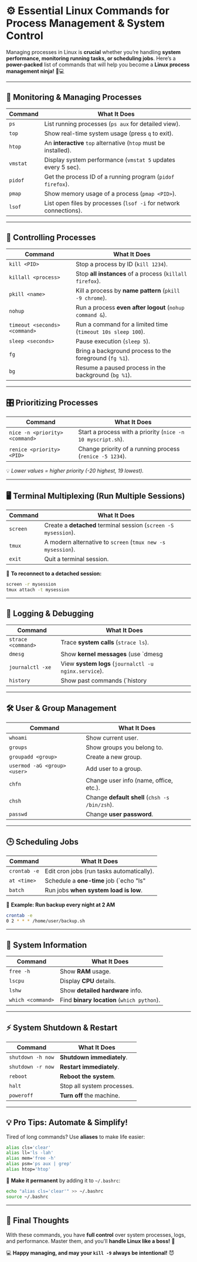 # **⚙️ Essential Linux Commands for Process Management & System Control**

Managing processes in Linux is **crucial** whether you’re handling **system performance, monitoring running tasks, or scheduling jobs**. Here’s a **power-packed** list of commands that will help you become a **Linux process management ninja!** 🥷💻

---

## **🚀 Monitoring & Managing Processes**

| Command  | What It Does                                                      |
| -------- | ----------------------------------------------------------------- |
| `ps`     | List running processes (`ps aux` for detailed view).              |
| `top`    | Show real-time system usage (press `q` to exit).                  |
| `htop`   | An **interactive** `top` alternative (`htop` must be installed).  |
| `vmstat` | Display system performance (`vmstat 5` updates every 5 sec).      |
| `pidof`  | Get the process ID of a running program (`pidof firefox`).        |
| `pmap`   | Show memory usage of a process (`pmap <PID>`).                    |
| `lsof`   | List open files by processes (`lsof -i` for network connections). |

---

## **🔧 Controlling Processes**

|Command|What It Does|
|---|---|
|`kill <PID>`|Stop a process by ID (`kill 1234`).|
|`killall <process>`|Stop **all instances** of a process (`killall firefox`).|
|`pkill <name>`|Kill a process by **name pattern** (`pkill -9 chrome`).|
|`nohup`|Run a process **even after logout** (`nohup command &`).|
|`timeout <seconds> <command>`|Run a command for a limited time (`timeout 10s sleep 100`).|
|`sleep <seconds>`|Pause execution (`sleep 5`).|
|`fg`|Bring a background process to the foreground (`fg %1`).|
|`bg`|Resume a paused process in the background (`bg %1`).|

---

## **🎛 Prioritizing Processes**

|Command|What It Does|
|---|---|
|`nice -n <priority> <command>`|Start a process with a priority (`nice -n 10 myscript.sh`).|
|`renice <priority> <PID>`|Change priority of a running process (`renice -5 1234`).|

💡 _Lower values = higher priority (-20 highest, 19 lowest)._

---

## **🖥️ Terminal Multiplexing (Run Multiple Sessions)**

|Command|What It Does|
|---|---|
|`screen`|Create a **detached** terminal session (`screen -S mysession`).|
|`tmux`|A modern alternative to `screen` (`tmux new -s mysession`).|
|`exit`|Quit a terminal session.|

🔹 **To reconnect to a detached session:**

```bash
screen -r mysession
tmux attach -t mysession

```

---

## **📜 Logging & Debugging**

|Command|What It Does|
|---|---|
|`strace <command>`|Trace **system calls** (`strace ls`).|
|`dmesg`|Show **kernel messages** (use `dmesg|
|`journalctl -xe`|View **system logs** (`journalctl -u nginx.service`).|
|`history`|Show past commands (`history|

---

## **🛠️ User & Group Management**

|Command|What It Does|
|---|---|
|`whoami`|Show current user.|
|`groups`|Show groups you belong to.|
|`groupadd <group>`|Create a new group.|
|`usermod -aG <group> <user>`|Add user to a group.|
|`chfn`|Change user info (name, office, etc.).|
|`chsh`|Change **default shell** (`chsh -s /bin/zsh`).|
|`passwd`|Change **user password**.|

---

## **🕒 Scheduling Jobs**

|Command|What It Does|
|---|---|
|`crontab -e`|Edit cron jobs (run tasks automatically).|
|`at <time>`|Schedule a **one-time** job (`echo "ls"|
|`batch`|Run jobs **when system load is low**.|

🔹 **Example: Run backup every night at 2 AM**

```bash
crontab -e
0 2 * * * /home/user/backup.sh

```

---

## **💾 System Information**

|Command|What It Does|
|---|---|
|`free -h`|Show **RAM** usage.|
|`lscpu`|Display **CPU** details.|
|`lshw`|Show **detailed hardware** info.|
|`which <command>`|Find **binary location** (`which python`).|

---

## **⚡ System Shutdown & Restart**

|Command|What It Does|
|---|---|
|`shutdown -h now`|**Shutdown immediately**.|
|`shutdown -r now`|**Restart immediately**.|
|`reboot`|**Reboot the system**.|
|`halt`|Stop all system processes.|
|`poweroff`|**Turn off** the machine.|

---

## **💡 Pro Tips: Automate & Simplify!**

Tired of long commands? Use **aliases** to make life easier:

```bash
alias cls='clear'
alias ll='ls -lah'
alias mem='free -h'
alias psm='ps aux | grep'
alias htop='htop'

```

🔹 **Make it permanent** by adding it to `~/.bashrc`:

```bash
echo "alias cls='clear'" >> ~/.bashrc
source ~/.bashrc

```

---

## **👀 Final Thoughts**

With these commands, you have **full control** over system processes, logs, and performance. Master them, and you’ll **handle Linux like a boss!** 🚀

💻 **Happy managing, and may your `kill -9` always be intentional!** 😈